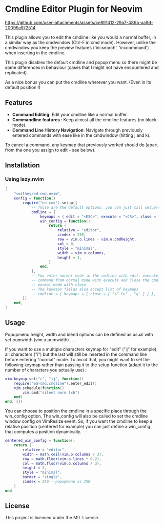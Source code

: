# Cmdline Editor Plugin for Neovim

https://github.com/user-attachments/assets/ce891412-29a7-486b-aa9d-20099a972514

This plugin allows you to edit the cmdline like you would a normal buffer, in a
similar way as the cmdwindow (Ctrl-F in cmd mode). However, unlike the cmdwindow
you keep the preview features ('incsearch', 'inccommand') when inserting in the
cmdline.

This plugin disables the default cmdline and popup menu so there might be some
differences in behaviour (cases that I might not have encountered and replicated).

As a nice bonus you can put the cmdline wherever you want. (Even in its default position !)

## Features

- **Command Editing**: Edit your cmdline like a normal buffer.
- **Commandline features** : Keep almost all the cmdline features (no block mode).
- **Command Line History Navigation**: Navigate through previously entered
  commands with ease like in the cmdwindow (hitting j and k).

To cancel a command, any keymap that previously worked should do (apart from the one you assign to edit - see below).

## Installation

### Using lazy.nvim

```lua
{
	"smilhey/ed-cmd.nvim",
	config = function()
		require("ed-cmd").setup({
			-- Those are the default options, you can just call setup({}) if you don't want to change the defaults
			cmdline = {
				keymaps = { edit = "<ESC>", execute = "<CR>", close = "<C-C>" },
				win_config = function()
					return {
						relative = "editor",
						zindex = 250,
						row = vim.o.lines - vim.o.cmdheight,
						col = 0,
						style = "minimal",
						width = vim.o.columns,
						height = 1,
					}
				end,
			},
			-- You enter normal mode in the cmdline with edit, execute a
			-- command from normal mode with execute and close the cmdline in
			-- normal mode with close
			-- The keymaps fields also accept list of keymaps
			-- cmdline = { keymaps = { close = { "<C-C>" , "q" } } },
		})
	end,
}
```

## Usage

Popupmenu height, width and blend options can be defined as usual with set pumwidth (vim.o.pumwidth) ...

If you want to use a multiple characters keymap for "edit" ("ij" for example), all characters ("i") but the last will still
be inserted in the command line before entering "normal" mode. To avoid that, you might want to set the following keymap rather
than passing it to the setup function (adapt it to the number of characters you actually use) :

```lua
vim.keymap.set("c", "ij", function()
	require("ed-cmd.cmdline").enter_edit()
	vim.schedule(function()
		vim.cmd("silent norm lxh")
	end)
end, {})
```

You can choose to position the cmdline in a specific place through the win_config option. The win_config will also be called
to set the cmdline window config on VimResize event. So, if you want the cmdline to keep a relative position (centered for example)
you can just define a win_config that computes a position dynamically.

```lua
centered_win_config = function()
	return {
		relative = "editor",
		width = math.ceil(vim.o.columns / 3),
		row = math.floor(vim.o.lines * 0.2),
		col = math.floor(vim.o.columns / 3),
		height = 2,
		style = "minimal",
		border = "single",
		zindex = 240 --popupmenu is 250
	}
end
```

## License

This project is licensed under the MIT License.
